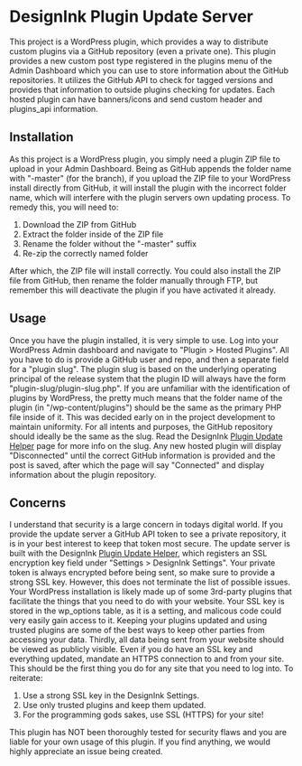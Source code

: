 # DesignInk Plugin Update Server

This project is a WordPress plugin, which provides a way to distribute custom plugins via a GitHub repository (even a private one). This plugin provides a new custom post type registered in the plugins menu of the Admin Dashboard which you can use to store information about the GitHub repositories. It utilizes the GitHub API to check for tagged versions and provides that information to outside plugins checking for updates. Each hosted plugin can have banners/icons and send custom header and plugins_api information.

## Installation

As this project is a WordPress plugin, you simply need a plugin ZIP file to upload in your Admin Dashboard. Being as GitHub appends the folder name with "-master" (for the branch), if you upload the ZIP file to your WordPress install directly from GitHub, it will install the plugin with the incorrect folder name, which will interfere with the plugin servers own updating process. To remedy this, you will need to:

1. Download the ZIP from GitHub
2. Extract the folder inside of the ZIP file
3. Rename the folder without the "-master" suffix
4. Re-zip the correctly named folder

After which, the ZIP file will install correctly. You could also install the ZIP file from GitHub, then rename the folder manually through FTP, but remember this will deactivate the plugin if you have activated it already.

## Usage

Once you have the plugin installed, it is very simple to use. Log into your WordPress Admin dashboard and navigate to "Plugin > Hosted Plugins". All you have to do is provide a GitHub user and repo, and then a separate field for a "plugin slug". The plugin slug is based on the underlying operating principal of the release system that the plugin ID will always have the form "plugin-slug/plugin-slug.php". If you are unfamiliar with the identification of plugins by WordPress, the pretty much means that the folder name of the plugin (in "/wp-content/plugins") should be the same as the primary PHP file inside of it. This was decided early on in the project development to maintain uniformity. For all intents and purposes, the GitHub repository should ideally be the same as the slug. Read the DesignInk [Plugin Update Helper](https://github.com/designink-digital/plugin-update-helper) page for more info on the slug. Any new hosted plugin will display "Disconnected" until the correct GitHub information is provided and the post is saved, after which the page will say "Connected" and display information about the plugin repository.

## Concerns

I understand that security is a large concern in todays digital world. If you provide the update server a GitHub API token to see a private repository, it is in your best interest to keep that token most secure. The update server is built with the DesignInk [Plugin Update Helper](https://github.com/designink-digital/plugin-update-helper), which registers an SSL encryption key field under "Settings > DesignInk Settings". Your private token is always encrypted before being sent, so make sure to provide a strong SSL key. However, this does not terminate the list of possible issues. Your WordPress installation is likely made up of some 3rd-party plugins that facilitate the things that you need to do with your website. Your SSL key is stored in the wp_options table, as it is a setting, and malicous code could very easily gain access to it. Keeping your plugins updated and using trusted plugins are some of the best ways to keep other parties from accessing your data. Thirdly, all data being sent from your website should be viewed as publicly visible. Even if you do have an SSL key and everything updated, mandate an HTTPS connection to and from your site. This should be the first thing you do for any site that you need to log into. To reiterate:

1. Use a strong SSL key in the DesignInk Settings.
2. Use only trusted plugins and keep them updated.
3. For the programming gods sakes, use SSL (HTTPS) for your site!

This plugin has NOT been thoroughly tested for security flaws and you are liable for your own usage of this plugin. If you find anything, we would highly appreciate an issue being created.
